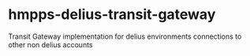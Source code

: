 # hmpps-delius-transit-gateway
Transit Gateway implementation for delius environments connections to other non delius accounts
